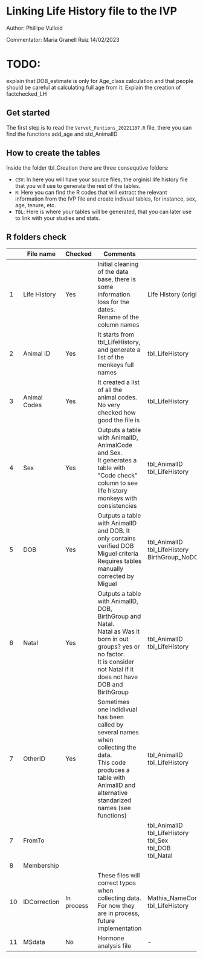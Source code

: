 # Linking Life History file to the IVP

Author: Phillipe Vulloid

Commentator: Maria Granell Ruiz 14/02/2023

# TODO:
explain that DOB_estimate is only for Age_class calculation and that people should be careful at calculating full
age from it.
Explain the creation of factchecked_LH

## Get started

The first step is to read the ```Vervet_Funtions_20221107.R``` file, there you can find the functions add_age and 
std_AnimalID

## How to create the tables

Inside the folder tbl_Creation there are three consequtive folders:
 - ```CSV```: In here you will have your source files, the orginisl life history file that you will use to generate 
the rest of the tables.
 - ```R```: Here you can find the R codes that will extract the relevant information from the IVP file and create
indivual tables, for instance, sex, age, tenure, etc.
 - ```TBL```: Here is where your tables will be generated, that you can later use to link with your studies and stats.

## R folders check

|     | File name    | Checked    | Comments                                                                                                                                                                                  | Input                                                                              | Output          |
|-----|--------------|------------|-------------------------------------------------------------------------------------------------------------------------------------------------------------------------------------------|------------------------------------------------------------------------------------|-----------------|
| 1   | Life History | Yes        | Initial cleaning of the data base, there is some information loss for the dates. <br>Rename of the column names                                                                           | Life History (original file)                                                       | tbl_LifeHistory |
| 2   | Animal ID    | Yes        | It starts from tbl_LifeHistory, and generate a list of the monkeys full names                                                                                                             | tbl_LifeHistory                                                                    | tbl_AnimalID    |
| 3   | Animal Codes | Yes        | It created a list of all the animal codes. No very checked how good the file is                                                                                                           | tbl_LifeHistory                                                                    | tbl_AnimalCode  |
| 4   | Sex          | Yes        | Outputs a table with AnimalID, AnimalCode and Sex. <br/>It generates a table with "Code check" column to see life history monkeys with consistencies                                      | tbl_AnimalID<br/>tbl_LifeHistory                                                   | tbl_Sex         |
| 5   | DOB          | Yes        | Outputs a table with AnimalID and DOB. It only contains verified DOB Miguel criteria<br/>Requires tables manually corrected by Miguel                                                     | tbl_AnimalID<br/>tbl_LifeHistory<br/>BirthGroup_NoDOB_MiguelCorrected_20221110.csv | tbl_DOB         |
| 6   | Natal        | Yes        | Outputs a table with AnimalID, DOB, BirthGroup and Natal. <br/>Natal as Was it born in out groups? yes or no factor.<br/> It is consider not Natal if it does not have DOB and BirthGroup | tbl_AnimalID<br/>tbl_LifeHistory                                                   | tbl_Natal       |
| 7   | OtherID      | Yes        | Sometimes one indidivual has been called by several names when collecting the data.<br/>This code produces a table with AnimalID and alternative standarized names (see functions)        | tbl_AnimalID<br/>tbl_LifeHistory                                                   | tbl_OtherID     |
| 7   | FromTo       |            |                                                                                                                                                                                           | tbl_AnimalID<br/>tbl_LifeHistory<br/>tbl_Sex<br/>tbl_DOB<br/>tbl_Natal             |                 |
| 8   | Membership   |            |                                                                                                                                                                                           |                                                                                    |                 |
| 10  | IDCorrection | In process | These files will correct typos when collecting data. <br/> For now they are in process, future implementation                                                                             | Mathia_NameCorrection<br/>tbl_LifeHistory                                          | ?               |
| 11  | MSdata       | No         | Hormone analysis file                                                                                                                                                                     | -                                                                                  | -               |

